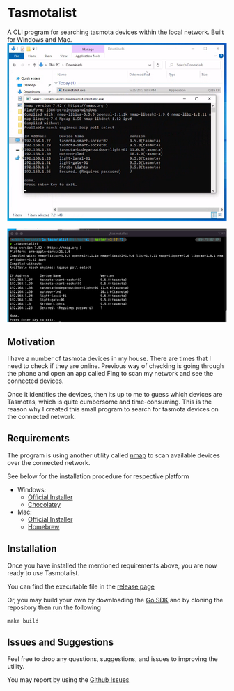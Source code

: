# Tasmotalist

A CLI program for searching tasmota devices within the local network. Built for Windows and Mac.
![img_1.png](img_1.png)

![img_2.png](img_2.png)
## Motivation
I have a number of tasmota devices in my  house. There are times that I need to check if they are online. Previous way of checking is going through the phone and open an app called Fing to scan my network and see the connected devices.

Once it identifies the devices, then its up to me to guess which devices are Tasmotas, which is quite cumbersome and time-consuming. This is the reason why I created this small program to search for tasmota devices on the connected network. 

## Requirements

The program is using another utility called [nmap](https://nmap.org/) to scan available devices over the connected network.

See below for the installation procedure for respective platform

* Windows:
    * [Official Installer](https://nmap.org/download.html#windows)
    * [Chocolatey](https://community.chocolatey.org/packages/nmap#install)
* Mac:
    * [Official Installer](https://nmap.org/download.html#macosx)
    * [Homebrew](https://formulae.brew.sh/formula/nmap)

## Installation

Once you have installed the mentioned requirements above, you are now ready to use Tasmotalist.

You can find the executable file in the [release page](https://github.com/jasontalon/tasmotalist/releases/tag/v1.0.0)

Or, you may build your own by downloading the [Go SDK](https://go.dev/dl/) and by cloning the repository then run the following 
```
make build
```

## Issues and Suggestions

Feel free to drop any questions, suggestions, and issues to improving the utility.

You may report by using the [Github Issues](https://github.com/jasontalon/tasmotalist/issues)


 
